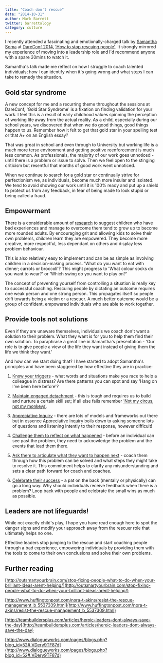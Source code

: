 ```yaml
---
title: "Coach don't rescue"
date: "2014-10-31"
author: Mark Barrett
twitter: barrettology
category: culture
---
```


I recently attended a fascinating and emotionally-charged talk by [Samantha Soma](https://twitter.com/sisoma) at [DareConf 2014](https://2014.dareconf.com), ['How to stop rescuing people'](http://vimeo.com/108047198). It strongly mirrored my experience of moving into a leadership role and I'd recommend anyone with a spare 30mins to watch it.

Samantha's talk made me reflect on how I struggle to coach talented individuals; how I can identify when it's going wrong and what steps I can take to remedy the situation.

## Gold star syndrome

A new concept for me and a recurring theme throughout the sessions at DareConf, 'Gold Star Syndrome' is a fixation on finding validation for your work. I feel this is a result of early childhood values spinning the perception of working life away from the actual reality. As a child, especially during our school years, we discovered that when we do good things, good things happen to us. Remember how it felt to get that gold star in your spelling test or that A+ on an English essay?

That was great in school and even through to University but working life is a much more terse environment and getting positive reenforcement is much less common. As professionals, the majority of our work goes unnoticed - until there is a problem or issue to solve. Then we feel open to the stinging criticism but resentful that months of good work went unnoticed.

When we continue to search for a gold star or continually strive for perfectionism we, as individuals, become much more insular and isolated. We tend to avoid showing our work until it is 100% ready and put up a shield to protect us from any feedback, in fear of being made to look stupid or being called a fraud.

## Empowerment

There is a considerable amount of [research](http://whatworksforhealth.wisc.edu/program.php?t1=20&t2=6&t3=84&id=311) to suggest children who have bad experiences and manage to overcome them tend to grow up to become more rounded adults. By encouraging grit and allowing kids to solve their own problems, children learn they are empowered. They become more creative, more respectful, less dependant on others and display less problem behaviour.

This is also relatively easy to implement and can be as simple as involving children in a decision-making process. 'What do you want to eat with dinner; carrots or broccoli'? This might progress to 'What colour socks do you want to wear?' or 'Which swing do you want to play on?'

The concept of preventing yourself from controlling a situation is really key to successful coaching. Rescuing people by dictating an outcome requires one weak person and one strong person. This propagates itself so people drift towards being a victim or a rescuer. A much better outcome would be a group of confident, empowered individuals who are able to work together.

## Provide tools not solutions

Even if they are unaware themselves, individuals we coach don't want a solution to their problem. What they want is for you to help them find their own solution. To paraphrase a great line in Samantha's presentation - 'Our role is to give people a view of the life they want instead of giving them the life we think they want.'

And how can we start doing that? I have started to adopt Samantha's principles and have been staggered by how effective they are in practice:

1. [Know your triggers](http://outsmartyourbrain.com/find-your-emotional-triggers-on-this-list/) - what words and situations make you race to help a colleague in distress? Are there patterns you can spot and say 'Hang on I've been here before'?

2. [Maintain engaged detachment](http://www.successrockets.com/Blog-Professional-Personal-Development/bid/51210/Leadership-Development-Skill-Detached-Involvement) - this is tough and requires us to build and nurture a certain skill set; if all else fails remember ['Not my circus, not my monkeys'](http://www.huffingtonpost.com/karen-ann-kennedy/not-my-circus-not-my-monk_b_5390455.html).

3. [Appreciative Inquiry](http://www.mindtools.com/pages/article/newTMC_85.htm) - there are lots of models and frameworks out there but in essence Appreciative Inquiry boils down to asking someone lots of questions and listening intently to their response, however difficult!

4. [Challenge them to reflect on what happened](http://centerx.gseis.ucla.edu/xchange/teacher-leadership/teacher-workroom/reflecting-conversation) - before an individual can see past the problem, they need to acknowledge the problem and the events that lead them there.

5. [Ask them to articulate what they want to happen next](http://www.reallifecoaching.net/tips-on-committing-to-your-goals/) - coach them through how this problem can be solved and what steps they might take to resolve it. This commitment helps to clarify any misunderstanding and sets a clear path forward for coach and coachee.

6. [Celebrate their success](http://www.myinternalgps.com/?p=1149) - a pat on the back (mentally or physically) can go a long way. Why should individuals receive feedback when there is a problem? Loop back with people and celebrate the small wins as much as possible.

## Leaders are not lifeguards!

While not exactly child's play, I hope you have read enough here to spot the danger signs and modify your approach away from the rescuer role that ultimately helps no one.

Effective leaders stop jumping to the rescue and start coaching people through a bad experience, empowering individuals by providing them with the tools to come to their own conclusions and solve their own problems.

## Further reading

[http://outsmartyourbrain.com/stop-fixing-people-what-to-do-when-your-brilliant-ideas-arent-helping/](http://outsmartyourbrain.com/stop-fixing-people-what-to-do-when-your-brilliant-ideas-arent-helping/)

[http://www.huffingtonpost.com/nora-t-akins/resist-the-rescue-management_b_5537309.html](http://www.huffingtonpost.com/nora-t-akins/resist-the-rescue-management_b_5537309.html)

[http://teambuildersplus.com/articles/heroic-leaders-dont-always-save-the-day](http://teambuildersplus.com/articles/heroic-leaders-dont-always-save-the-day)

[http://www.dialogueworks.com/pages/blogs.php?blog_id=52#.VDery9TF87d](http://www.dialogueworks.com/pages/blogs.php?blog_id=52#.VDery9TF87d)
